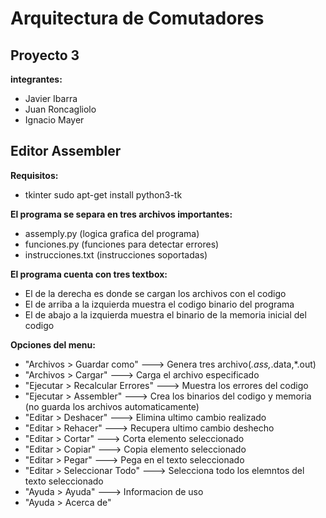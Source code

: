 # Arquitectura de Comutadores

## Proyecto 3
**integrantes:** 
* Javier Ibarra
* Juan Roncagliolo
* Ignacio Mayer

## Editor Assembler
**Requisitos:** 
* tkinter   sudo apt-get install python3-tk

**El programa se separa en tres archivos importantes:**
* assemply.py (logica grafica del programa)
* funciones.py (funciones para detectar errores)
* instrucciones.txt (instrucciones soportadas)

**El programa cuenta con tres textbox:**
* El de la derecha es donde se cargan los archivos con el codigo
* El de arriba a la izquierda muestra el codigo binario del programa
* El de abajo a la izquierda muestra el binario de la memoria inicial del codigo

**Opciones del menu:**
* "Archivos > Guardar como" 		--->  Genera tres archivo(*.ass,*.data,*.out)
* "Archivos > Cargar"			---> Carga el archivo especificado 
* "Ejecutar > Recalcular Errores" 	--->  Muestra los errores del codigo
* "Ejecutar > Assembler" 		---> Crea los binarios del codigo y memoria (no guarda los archivos automaticamente)
* "Editar > Deshacer" 			---> Elimina ultimo cambio realizado
* "Editar > Rehacer" 			---> Recupera ultimo cambio deshecho
* "Editar > Cortar" 			---> Corta elemento seleccionado
* "Editar > Copiar" 			---> Copia elemento seleccionado
* "Editar > Pegar" 			---> Pega en el texto seleccionado
* "Editar > Seleccionar Todo"		---> Selecciona todo los elemntos del texto seleccionado
* "Ayuda > Ayuda" 			---> Informacion de uso
* "Ayuda > Acerca de"	
